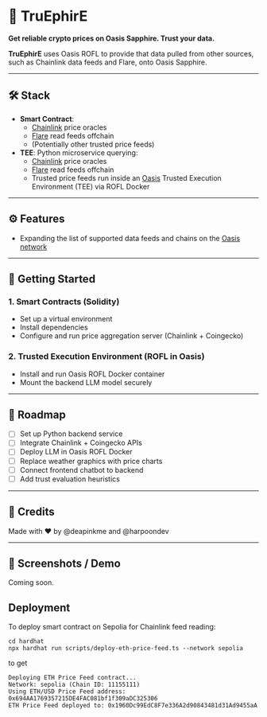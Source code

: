 # 🍃 TruEphirE

**Get reliable crypto prices on Oasis Sapphire. Trust your data.**

**TruEphirE** uses Oasis ROFL to provide that data pulled from other sources, such as Chainlink data feeds and Flare, onto Oasis Sapphire.

---

## 🛠️ Stack

- **Smart Contract**:
  - [Chainlink](https://chain.link/) price oracles
  - [Flare](https://dev.flare.network/) read feeds offchain
  - (Potentially other trusted price feeds)
- **TEE**: Python microservice querying:
  - [Chainlink](https://chain.link/) price oracles
  - [Flare](https://dev.flare.network/) read feeds offchain
  - Trusted price feeds run inside an [Oasis](https://oasisprotocol.org/) Trusted Execution Environment (TEE) via ROFL Docker

---

## ⚙️ Features

- Expanding the list of supported data feeds and chains on the [Oasis network](https://docs.chain.link/data-feeds/price-feeds/addresses?page=1&testnetPage=1)

---

## 🚀 Getting Started

### 1. Smart Contracts (Solidity)
- Set up a virtual environment
- Install dependencies
- Configure and run price aggregation server (Chainlink + Coingecko)

### 2. Trusted Execution Environment (ROFL in Oasis)
- Install and run Oasis ROFL Docker container
- Mount the backend LLM model securely

---

## 🧭 Roadmap

- [ ] Set up Python backend service
- [ ] Integrate Chainlink + Coingecko APIs
- [ ] Deploy LLM in Oasis ROFL Docker
- [ ] Replace weather graphics with price charts
- [ ] Connect frontend chatbot to backend
- [ ] Add trust evaluation heuristics

---

## 👥 Credits

Made with ❤️ by @deapinkme and @harpoondev

---

## 📸 Screenshots / Demo

Coming soon.


## Deployment

To deploy smart contract on Sepolia for Chainlink feed reading:
```
cd hardhat
npx hardhat run scripts/deploy-eth-price-feed.ts --network sepolia
```
to get
```
Deploying ETH Price Feed contract...
Network: sepolia (Chain ID: 11155111)
Using ETH/USD Price Feed address: 0x694AA1769357215DE4FAC081bf1f309aDC325306
ETH Price Feed deployed to: 0x1960Dc99EdC8F7e336A2d90843481d31Ad9455aA
```